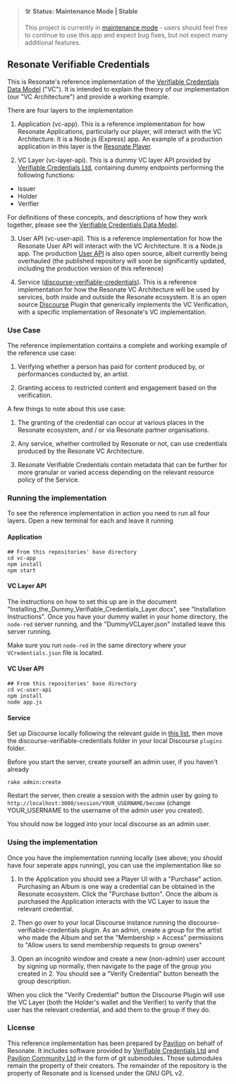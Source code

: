 > 🛠 **Status: Maintenance Mode | Stable**
>
> This project is currently in [maintenance mode](https://en.wikipedia.org/wiki/Maintenance_mode) - users should feel free to continue to use this app and expect bug fixes, but not expect many additional features.

## Resonate Verifiable Credentials

This is Resonate's reference implementation of the [Verifiable Credentials Data Model](https://www.w3.org/TR/vc-data-model/) ("VC"). It is intended to explain the theory of our implementation (our "VC Architecture") and provide a working example.

There are four layers to the implementation

1. Application (vc-app). This is a reference implementation for how Resonate Applications, particularly our player, will interact with the VC Architecture. It is a Node.js (Express) app. An example of a production application in this layer is the [Resonate Player](https://github.com/resonatecoop/user-api).

2. VC Layer (vc-layer-api). This is a dummy VC layer API provided by [Verifiable Credentials Ltd](https://verifiablecredentials.info/), containing dummy endpoints performing the following functions:
  - Issuer
  - Holder
  - Verifier
  
For definitions of these concepts, and descriptions of how they work together, please see the [Verifiable Credentials Data Model](https://www.w3.org/TR/vc-data-model/).

3. User API (vc-user-api). This is a reference implementation for how the Resonate User API will interact with the VC Architecture. It is a Node.js app. The production [User API](https://github.com/resonatecoop/user-api) is also open source, albeit currently being overhauled (the published repository will soon be significantly updated, including the production version of this reference) 

4. Service ([discourse-verifiable-credentials](https://github.com/paviliondev/discourse-verifiable-credentials)). This is a reference implementation for how the Resonate VC Architecture will be used by services, both inside and outside the Resonate ecosystem. It is an open source [Discourse](https://discourse.org) Plugin that generically implements the VC Verification, with a specific implementation of Resonate's VC implementation.

### Use Case

The reference implementation contains a complete and working example of the reference use case:

1. Verifying whether a person has paid for content produced by, or performances conducted by, an artist.

2. Granting access to restricted content and engagement based on the verification.

A few things to note about this use case:

1. The granting of the credential can occur at various places in the Resonate ecosystem, and / or via Resonate partner organisations.

2. Any service, whether controlled by Resonate or not, can use credentials produced by the Resonate VC Architecture.

3. Resonate Verifiable Credentials contain metadata that can be further for more granular or varied access depending on the relevant resource policy of the Service.

### Running the implementation

To see the reference implementation in action you need to run all four layers. Open a new terminal for each and leave it running

#### Application

```
## From this repositories' base directory
cd vc-app
npm install
npm start
```
#### VC Layer API

The instructions on how to set this up are in the document "Installing_the_Dummy_Verifiable_Credentials_Layer.docx", see "Installation Instructions". Once you have your dummy wallet in your home directory, the ``node-red`` server running, and the "DummyVCLayer.json" installed leave this server running.

Make sure you run ``node-red`` in the same directory where your ``VCredentials.json`` file is located.

#### VC User API

```
## From this repositories' base directory
cd vc-user-api
npm install
node app.js
```
#### Service

Set up Discourse locally following the relevant guide in [this list](https://meta.discourse.org/tag/dev-install), then move the discourse-verifiable-credentials folder in your local Discourse ``plugins`` folder.

Before you start the server, create yourself an admin user, if you haven't already
```
rake admin:create
```

Restart the server, then create a session with the admin user by going to
``http://localhost:3000/session/YOUR_USERNAME/become`` (change YOUR_USERNAME to the username of the admin user you created).

You should now be logged into your local discourse as an admin user.

### Using the implementation

Once you have the implementation running locally (see above; you should have four seperate apps running), you can use the implementation like so

1. In the Application you should see a Player UI with a "Purchase" action. Purchasing an Album is one way a credential can be obtained in the Resonate ecosystem. Click the "Purchase button". Once the album is purchased the Application interacts with the VC Layer to issue the relevant credential.

2. Then go over to your local Discourse instance running the discourse-verifiable-credentials plugin. As an admin, create a group for the artist who made the Album and set the "Membership > Access" permissions to "Allow users to send membership requests to group owners"

3. Open an incognito window and create a new (non-admin) user account by signing up normally, then navigate to the page of the group you created in 2. You should see a "Verify Credential" button beneath the group description.

When you click the "Verify Credential" button the Discourse Plugin will use the VC Layer (both the Holder's wallet and the Verifier) to verify that the user has the relevant credential, and add them to the group if they do.

### License

This reference implementation has been prepared by [Pavilion](https://thepavilion.io) on behalf of Resonate. It includes software provided by [Verifiable Credentials Ltd](https://verifiablecredentials.info/) and [Pavilion Community Ltd](https://thepavilion.io) in the form of git submodules. Those submodules remain the property of their creators. The remainder of the repository is the property of Resonate and is licensed under the GNU GPL v2.
 

